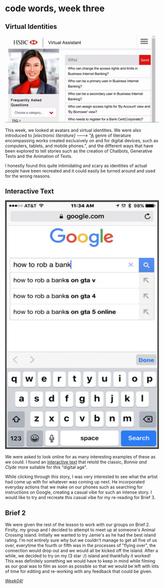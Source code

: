 # code words, week three

## Virtual Identities

![](chatbot.jpg)

This week, we looked at avatars and virtual identities. We were also introduced to *[electronic literature]* ---> "[A](https://en.wikipedia.org/wiki/Electronic_literature) genre of literature encompassing works created exclusively on and for digital devices, such as computers, tablets, and mobile phones.", and the different ways that have been explored to tell stories such as the creation of Chatbots, Generative Texts and the Animation of Texts. 

I honestly found this quite intimidating and scary as identities of actual people have been recreated and it could easily be turned around and used for the wrong reasons. 

## Interactive Text

![](bonnieandclyde.png)

We were asked to look online for as many interesting examples of these as we could. I found an [interactive text](https://webyarns.com/howto/howto.html) that retold the classic, *Bonnie and Clyde* more suitable for this "digital age". 

While clicking through this story, I was very interested to see what the artist had come up with for whatever was coming up next. He incorporated everyday actions that we make on our phones such as searching for instructions on Google, creating a casual vibe for such an intense story. I would like to try and recreate this casual vibe for my re-reading for Brief 3.

## Brief 2 

We were given the rest of the lesson to work with our groups on Brief 2. Firslty, my group and I decided to attempt to meet up at someone's Animal Crossing island. Initially we wanted to try Jamie's as he had the best island rating. I'm not entirely sure why but we couldn't manage to get all five of us over, everytime the fourth or fifth was in the processes of "flying over", the connection would drop out and we would all be kicked off the island. After a while, we decided to try on my (3 star :/) island and thankfully it worked! This was definitely something we would have to keep in mind while filming as our goal was to film as soon as possible so that we would be left with lots of time for editing and re-working with any feedback that could be given. 

*[Week04!](https://robymanlongat.github.io/c0dewords/week04)*
